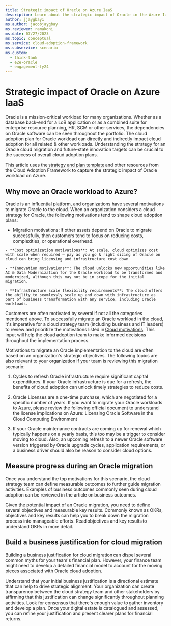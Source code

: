 ```yaml
---
title: Strategic impact of Oracle on Azure IaaS 
description: Learn about the strategic impact of Oracle in the Azure Iaas.
author: jjaygbay1
ms.author: jacobjaygbay
ms.reviewer: ramakoni
ms.date: 07/27/2023
ms.topic: conceptual
ms.service: cloud-adoption-framework
ms.subservice: scenario
ms.custom: 
  - think-tank
  - e2e-oracle
  - engagement-fy24
--- 
```


# Strategic impact of Oracle on Azure IaaS

Oracle is a mission-critical workload for many organizations. Whether as a database back-end for a LoB application or as a combined suite for enterprise resource planning, HR, SCM or other services, the dependencies on Oracle software can be seen throughout the portfolio. The cloud adoption plan for Oracle workload can directly and indirectly impact cloud adoption for all related & other workloads.  Understanding the strategy for an Oracle cloud migration and future-state innovation targets can be crucial to the success of overall cloud adoption plans.

This article uses the [strategy and plan template]() and other resources from the Cloud Adoption Framework to capture the strategic impact of Oracle workload on Azure.

## Why move an Oracle workload to Azure?

Oracle is an influential platform, and organizations have several motivations to migrate Oracle to the cloud. When an organization considers a cloud strategy for Oracle, the following motivations tend to shape cloud adoption plans: 

   - Migration motivations: If other assets depend on Oracle to migrate successfully, then customers tend to focus on reducing costs, complexities, or operational overhead. 

    - **Cost optimization motivations**: At scale, cloud optimizes cost with scale when required – pay as you go & right sizing of Oracle on cloud can bring licensing and infrastructure cost down 

    - **Innovation motivations**: The cloud unlocks new opportunities like AI & Data Modernization for the Oracle workload to be transformed and modernized, although this may not be in scope for the initial migration. 

    - **Infrastructure scale flexibility requirements**: The cloud offers the ability to seamlessly scale up and down with infrastructure as part of business transformation with any service, including Oracle workloads. 

Customers are often motivated by several if not all the categories mentioned above. To successfully migrate an Oracle workload in the cloud, it's imperative for a cloud strategy team (including business and IT leaders) to review and prioritize the motivations listed in [Cloud motivations](). This input will help the cloud adoption team to make informed decisions throughout the implementation process.

Motivations to migrate an Oracle implementation to the cloud are often based on an organization's strategic objectives. The following topics are also relevant to your organization if your team is reviewing this migration scenario: 

 1. Cycles to refresh Oracle infrastructure require significant capital expenditures. If your Oracle infrastructure is due for a refresh, the benefits of cloud adoption can unlock timely strategies to reduce costs. 

1. Oracle Licenses are a one-time purchase, which are negotiated for a specific number of years. If you want to migrate your Oracle workloads to Azure, please review the following official document to understand the license implications on Azure: Licensing Oracle Software in the Cloud Computing Environment 

1. If your Oracle maintenance contracts are coming up for renewal which typically happens on a yearly basis, this too may be a trigger to consider moving to cloud. Also, an upcoming refresh to a newer Oracle software version triggered by Oracle upgrade cycles, application requirements, or a business driver should also be reason to consider cloud options.  

## Measure progress during an Oracle migration

Once you understand the top motivations for this scenario, the cloud strategy team can define measurable outcomes to further guide migration activities. Examples of business outcomes commonly seen during cloud adoption can be reviewed in the article on business outcomes. 

Given the potential impact of an Oracle migration, you need to define several objectives and measurable key results. Commonly known as OKRs, objectives and key results can help you to break down the migration process into manageable efforts. Read objectives and key results to understand OKRs in more detail.

## Build a business justification for cloud migration

Building a business justification for cloud migration can dispel several common myths for your team's financial plan. However, your finance team might need to develop a detailed financial model to account for the moving pieces associated with Oracle cloud adoption.

Understand that your initial business justification is a directional estimate that can help to drive strategic alignment. Your organization can create transparency between the cloud strategy team and other stakeholders by affirming that this justification can change significantly throughout planning activities. Look for consensus that there's enough value to gather inventory and develop a plan. Once your digital estate is catalogued and assessed, you can refine your justification and present clearer plans for financial returns.
